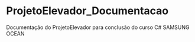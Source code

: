# ProjetoElevador_Documentacao
Documentação do ProjetoElevador para conclusão do curso  C# SAMSUNG OCEAN 
